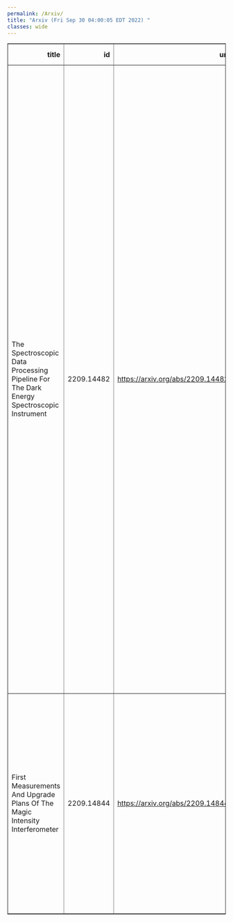 ```yaml
---
permalink: /Arxiv/
title: "Arxiv (Fri Sep 30 04:00:05 EDT 2022) "
classes: wide
---
```

<table border="1" class="dataframe">
  <thead>
    <tr style="text-align: right;">
      <th>title</th>
      <th>id</th>
      <th>url</th>
      <th>authors</th>
      <th>Local Authors</th>
    </tr>
  </thead>
  <tbody>
    <tr>
      <td>The Spectroscopic Data Processing Pipeline For The Dark Energy   Spectroscopic Instrument</td>
      <td>2209.14482</td>
      <td><a href="https://arxiv.org/abs/2209.14482" target="_blank">https://arxiv.org/abs/2209.14482</a></td>
      <td>J. Guy, S. Bailey, A. Kremin, Shadab Alam, C. Allende Prieto, S. Benzvi, A. S. Bolton, D. Brooks, E. Chaussidon, A. P. Cooper, K. Dawson, A. De La Macorra, A. Dey, Biprateep Dey, G. Dhungana, D. J. Eisenstein, A. Font-Ribera, J. E. Forero-Romero, E. Gaztañaga, S. Gontcho A Gontcho, D. Green, K. Honscheid, M. Ishak, R. Kehoe, D. Kirkby, T. Kisner, Sergey E. Koposov, Ting-Wen Lan, M. Landriau, L. Le Guillou, Michael E. Levi, C. Magneville, Christopher J. Manser, P. Martini, Aaron M. Meisner, R. Miquel, J. Moustakas, Adam D. Myers, Jeffrey A. Newman, Jundan Nie, N. Palanque-Delabrouille, W. J. Percival, C. Poppett, F. Prada, A. Raichoor, C. Ravoux, A. J. Ross, E. F. Schlafly, D. Schlegel, M. Schubnell, Ray M. Sharples, Gregory Tarlé, B. A. Weaver, Christophe Yèche, Rongpu Zhou, Zhimin Zhou, H. Zou</td>
      <td>Ashley Ross, Klaus Honscheid, Paul Martini</td>
    </tr>
    <tr>
      <td>First Measurements And Upgrade Plans Of The Magic Intensity   Interferometer</td>
      <td>2209.14844</td>
      <td><a href="https://arxiv.org/abs/2209.14844" target="_blank">https://arxiv.org/abs/2209.14844</a></td>
      <td>Juan Cortina, V. A. Acciari, A. Biland, E. Colombo, C. Da Costa, C. Delgado, C. Diaz, M. Fiori, D. Fink, T. Hassan, I. Jimenez-Martinez, E. Lyard, M. Mariotti, G. Martinez, R. Mirzoyan, G. Naletto, M. Polo, N. Produit, J. J. Rodriguez, T. Schweizer, R. Walter, C. W. Wunderlich, L. Zampieri, The Magic, Lst Collaborations</td>
      <td>Jennifer Rodriguez</td>
    </tr>
  </tbody>
</table>